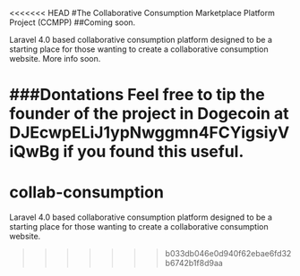 <<<<<<< HEAD
#The Collaborative Consumption Marketplace Platform  Project (CCMPP)
##Coming soon.

Laravel 4.0 based collaborative consumption platform designed to be a starting place for those wanting to create a collaborative consumption website. More info soon.

###Dontations
Feel free to tip the founder of the project in Dogecoin at DJEcwpELiJ1ypNwggmn4FCYigsiyViQwBg if you found this useful.
=======
collab-consumption
==================

Laravel 4.0 based collaborative consumption platform designed to be a starting place for those wanting to create a collaborative consumption website.
>>>>>>> b033db046e0d940f62ebae6fd32b6742b1f8d9aa
